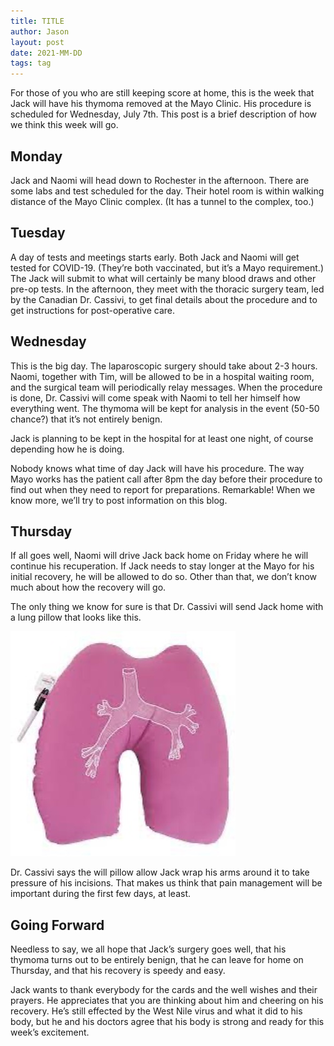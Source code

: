 ```yaml
---
title: TITLE
author: Jason
layout: post
date: 2021-MM-DD
tags: tag
---
```


For those of you who are still keeping score at home, this is the week that Jack will have his thymoma removed at the Mayo Clinic.  His procedure is scheduled for Wednesday, July 7th.  This post is a brief description of how we think this week will go.

## Monday

Jack and Naomi will head down to Rochester in the afternoon.  There are some labs and test scheduled for the day.  Their hotel room is within walking distance of the Mayo Clinic complex.  (It has a tunnel to the complex, too.)  

## Tuesday

A day of tests and meetings starts early.  Both Jack and Naomi will get tested for COVID-19.  (They’re both vaccinated, but it’s a Mayo requirement.)  The Jack will submit to what will certainly be many blood draws and other pre-op tests.  In the afternoon, they meet with the thoracic surgery team, led by the Canadian Dr. Cassivi, to get final details about the procedure and to get instructions for post-operative care.

## Wednesday 

This is the big day.  The laparoscopic surgery should take about 2-3 hours.  Naomi, together with Tim,  will be allowed to be in a hospital waiting room, and the surgical team will periodically relay messages.  When the procedure is done, Dr. Cassivi will come speak with Naomi to tell her himself how everything went.  The thymoma will be kept for analysis in the event (50-50 chance?) that it’s not entirely benign.

Jack is planning to be kept in the hospital for at least one night, of course depending how he is doing.

Nobody knows what time of day Jack will have his procedure.  The way Mayo works has the patient call after 8pm the day before their procedure to find out when they need to report for preparations.  Remarkable!  When we know more, we’ll try to post information on this blog.

## Thursday

If all goes well, Naomi will drive Jack back home on Friday where he will continue his recuperation.  If Jack needs to stay longer at the Mayo for his initial recovery, he will be allowed to do so.  Other than that, we don’t know much about how the recovery will go.

The only thing we know for sure is that Dr. Cassivi will send Jack home with a lung pillow that looks like this.

[![ALT-TEXT](/assets/images/jack-lungpillow-thumbnail.jpg)](/assets/images/jack-lungpillow.jpg)

Dr. Cassivi says the will pillow allow Jack wrap his arms around it to take pressure of his incisions.  That makes us think that pain management will be important during the first few days, at least.

## Going Forward

Needless to say, we all hope that Jack’s surgery goes well, that his thymoma turns out to be entirely benign, that he can leave for home on Thursday, and that his recovery is speedy and easy.

Jack wants to thank everybody for the cards and the well wishes and their prayers.  He appreciates that you are thinking about him and cheering on his recovery.  He’s still effected by the West Nile virus and what it did to his body, but he and his doctors agree that his body is strong and ready for this week’s excitement.

<!--
SYNTAX FOR IMAGES
* use services to create JPG and to create thumbnail that is 720px wide

[![ALT-TEXT](/assets/images/filename-thumbnail.jpg)](/assets/images/filename.jpg)
-->

<!--
SYNTAX FOR VIDEO
* convert MOV to mp4 using VLC

<video width="480" height="320" controls="controls">
  <source src="/assets/media/filename.m4v" type="video/mp4">
</video>
-->
